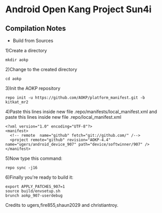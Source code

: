 Android Open Kang Project Sun4i
===============
Compilation Notes
-----------------

* Build from Sources

1)Create a directory

	mkdir aokp

2)Change to the created directory

	cd aokp

3)Init the AOKP repository

	repo init -u https://github.com/AOKP/platform_manifest.git -b kitkat_mr2

4)Paste this lines inside new file .repo/manifests/local_manifest.xml
and paste this lines inside new file .repo/local_manifest.xml

	<?xml version="1.0" encoding="UTF-8"?>
	<manifest>
	  <!-- remote  name="github" fetch="git://github.com/" /-->
	  <project remote="github" revision="AOKP-4.4" name="ugers/android_device_907" path="device/softwinner/907" />
	</manifest>

5)Now type this command:

	repo sync -j16

6)Finally you're ready to build it:

	export APPLY_PATCHES_907=1
	source build/envsetup.sh
	brunch aokp_907-userdebug

Credits to ugers,fire855,shaun2029 and christiantroy.
